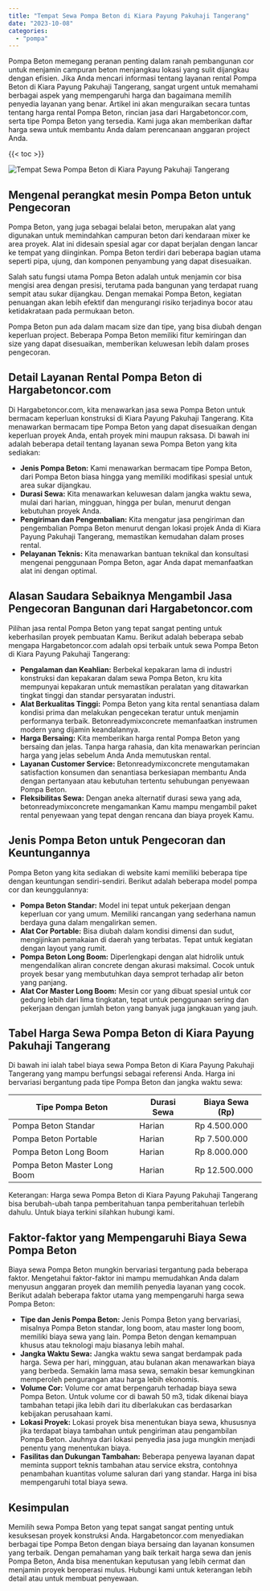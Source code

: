 ```yaml
---
title: "Tempat Sewa Pompa Beton di Kiara Payung Pakuhaji Tangerang"
date: "2023-10-08"
categories: 
  - "pompa"
---
```




Pompa Beton memegang peranan penting dalam ranah pembangunan cor untuk menjamin campuran beton menjangkau lokasi yang sulit dijangkau dengan efisien. Jika Anda mencari informasi tentang layanan rental Pompa Beton di Kiara Payung Pakuhaji Tangerang, sangat urgent untuk memahami berbagai aspek yang mempengaruhi harga dan bagaimana memilih penyedia layanan yang benar. Artikel ini akan menguraikan secara tuntas tentang harga rental Pompa Beton, rincian jasa dari Hargabetoncor.com, serta tipe Pompa Beton yang tersedia. Kami juga akan memberikan daftar harga sewa untuk membantu Anda dalam perencanaan anggaran project Anda.

{{< toc >}}

![Tempat Sewa Pompa Beton di Kiara Payung Pakuhaji Tangerang](https://hargareadymixid.github.io/pompa/concrete-pump%20(10).png)

## Mengenal perangkat mesin Pompa Beton untuk Pengecoran

Pompa Beton, yang juga sebagai belalai beton, merupakan alat yang digunakan untuk memindahkan campuran beton dari kendaraan mixer ke area proyek. Alat ini didesain spesial agar cor dapat berjalan dengan lancar ke tempat yang diinginkan. Pompa Beton terdiri dari beberapa bagian utama seperti pipa, ujung, dan komponen penyambung yang dapat disesuaikan.

Salah satu fungsi utama Pompa Beton adalah untuk menjamin cor bisa mengisi area dengan presisi, terutama pada bangunan yang terdapat ruang sempit atau sukar dijangkau. Dengan memakai Pompa Beton, kegiatan penuangan akan lebih efektif dan mengurangi risiko terjadinya bocor atau ketidakrataan pada permukaan beton.

Pompa Beton pun ada dalam macam size dan tipe, yang bisa diubah dengan keperluan project. Beberapa Pompa Beton memiliki fitur kemiringan dan size yang dapat disesuaikan, memberikan keluwesan lebih dalam proses pengecoran.

## Detail Layanan Rental Pompa Beton di Hargabetoncor.com

Di Hargabetoncor.com, kita menawarkan jasa sewa Pompa Beton untuk bermacam keperluan konstruksi di Kiara Payung Pakuhaji Tangerang. Kita menawarkan bermacam tipe Pompa Beton yang dapat disesuaikan dengan keperluan proyek Anda, entah proyek mini maupun raksasa. Di bawah ini adalah beberapa detail tentang layanan sewa Pompa Beton yang kita sediakan:

- **Jenis Pompa Beton:** Kami menawarkan bermacam tipe Pompa Beton, dari Pompa Beton biasa hingga yang memiliki modifikasi spesial untuk area sukar dijangkau.
- **Durasi Sewa:** Kita menawarkan keluwesan dalam jangka waktu sewa, mulai dari harian, mingguan, hingga per bulan, menurut dengan kebutuhan proyek Anda.
- **Pengiriman dan Pengembalian:** Kita mengatur jasa pengiriman dan pengembalian Pompa Beton menurut dengan lokasi projek Anda di Kiara Payung Pakuhaji Tangerang, memastikan kemudahan dalam proses rental.
- **Pelayanan Teknis:** Kita menawarkan bantuan teknikal dan konsultasi mengenai penggunaan Pompa Beton, agar Anda dapat memanfaatkan alat ini dengan optimal.

## Alasan Saudara Sebaiknya Mengambil Jasa Pengecoran Bangunan dari Hargabetoncor.com

Pilihan jasa rental Pompa Beton yang tepat sangat penting untuk keberhasilan proyek pembuatan Kamu. Berikut adalah beberapa sebab mengapa Hargabetoncor.com adalah opsi terbaik untuk sewa Pompa Beton di Kiara Payung Pakuhaji Tangerang:

- **Pengalaman dan Keahlian:** Berbekal kepakaran lama di industri konstruksi dan kepakaran dalam sewa Pompa Beton, kru kita mempunyai kepakaran untuk memastikan peralatan yang ditawarkan tingkat tinggi dan standar persyaratan industri.
- **Alat Berkualitas Tinggi:** Pompa Beton yang kita rental senantiasa dalam kondisi prima dan melakukan pengecekan teratur untuk menjamin performanya terbaik. Betonreadymixconcrete memanfaatkan instrumen modern yang dijamin keandalannya.
- **Harga Bersaing:** Kita memberikan harga rental Pompa Beton yang bersaing dan jelas. Tanpa harga rahasia, dan kita menawarkan perincian harga yang jelas sebelum Anda Anda memutuskan rental.
- **Layanan Customer Service:** Betonreadymixconcrete mengutamakan satisfaction konsumen dan senantiasa berkesiapan membantu Anda dengan pertanyaan atau kebutuhan tertentu sehubungan penyewaan Pompa Beton.
- **Fleksibilitas Sewa:** Dengan aneka alternatif durasi sewa yang ada, betonreadymixconcrete mengamankan Kamu mampu mengambil paket rental penyewaan yang tepat dengan rencana dan biaya proyek Kamu.

## Jenis Pompa Beton untuk Pengecoran dan Keuntungannya

Pompa Beton yang kita sediakan di website kami memiliki beberapa tipe dengan keuntungan sendiri-sendiri. Berikut adalah beberapa model pompa cor dan keunggulannya:

- **Pompa Beton Standar:** Model ini tepat untuk pekerjaan dengan keperluan cor yang umum. Memiliki rancangan yang sederhana namun berdaya guna dalam mengalirkan semen.
- **Alat Cor Portable:** Bisa diubah dalam kondisi dimensi dan sudut, mengijinkan pemakaian di daerah yang terbatas. Tepat untuk kegiatan dengan layout yang rumit.
- **Pompa Beton Long Boom:** Diperlengkapi dengan alat hidrolik untuk mengendalikan aliran concrete dengan akurasi maksimal. Cocok untuk proyek besar yang membutuhkan daya semprot terhadap alir beton yang panjang.
- **Alat Cor Master Long Boom:** Mesin cor yang dibuat spesial untuk cor gedung lebih dari lima tingkatan, tepat untuk penggunaan sering dan pekerjaan dengan jumlah beton yang banyak juga jangkauan yang jauh.

## Tabel Harga Sewa Pompa Beton di Kiara Payung Pakuhaji Tangerang

Di bawah ini ialah tabel biaya sewa Pompa Beton di Kiara Payung Pakuhaji Tangerang yang mampu berfungsi sebagai referensi Anda. Harga ini bervariasi bergantung pada tipe Pompa Beton dan jangka waktu sewa:

| Tipe Pompa Beton | Durasi Sewa | Biaya Sewa (Rp) |
| --- | --- | --- |
| Pompa Beton Standar | Harian | Rp 4.500.000 |
| Pompa Beton Portable | Harian | Rp 7.500.000 |
| Pompa Beton Long Boom | Harian | Rp 8.000.000 |
| Pompa Beton Master Long Boom | Harian | Rp 12.500.000 |

Keterangan: Harga sewa Pompa Beton di Kiara Payung Pakuhaji Tangerang bisa berubah-ubah tanpa pemberitahuan tanpa pemberitahuan terlebih dahulu. Untuk biaya terkini silahkan hubungi kami.

## Faktor-faktor yang Mempengaruhi Biaya Sewa Pompa Beton

Biaya sewa Pompa Beton mungkin bervariasi tergantung pada beberapa faktor. Mengetahui faktor-faktor ini mampu memudahkan Anda dalam menyusun anggaran proyek dan memilih penyedia layanan yang cocok. Berikut adalah beberapa faktor utama yang mempengaruhi harga sewa Pompa Beton:

- **Tipe dan Jenis Pompa Beton:** Jenis Pompa Beton yang bervariasi, misalnya Pompa Beton standar, long boom, atau master long boom, memiliki biaya sewa yang lain. Pompa Beton dengan kemampuan khusus atau teknologi maju biasanya lebih mahal.
- **Jangka Waktu Sewa:** Jangka waktu sewa sangat berdampak pada harga. Sewa per hari, mingguan, atau bulanan akan menawarkan biaya yang berbeda. Semakin lama masa sewa, semakin besar kemungkinan memperoleh pengurangan atau harga lebih ekonomis.
- **Volume Cor:** Volume cor amat berpengaruh terhadap biaya sewa Pompa Beton. Untuk volume cor di bawah 50 m3, tidak dikenai biaya tambahan tetapi jika lebih dari itu diberlakukan cas berdasarkan kebijakan perusahaan kami.
- **Lokasi Proyek:** Lokasi proyek bisa menentukan biaya sewa, khususnya jika terdapat biaya tambahan untuk pengiriman atau pengambilan Pompa Beton. Jauhnya dari lokasi penyedia jasa juga mungkin menjadi penentu yang menentukan biaya.
- **Fasilitas dan Dukungan Tambahan:** Beberapa penyewa layanan dapat meminta support teknis tambahan atau service ekstra, contohnya penambahan kuantitas volume saluran dari yang standar. Harga ini bisa mempengaruhi total biaya sewa.

## Kesimpulan

Memilih sewa Pompa Beton yang tepat sangat sangat penting untuk kesuksesan proyek konstruksi Anda. Hargabetoncor.com menyediakan berbagai tipe Pompa Beton dengan biaya bersaing dan layanan konsumen yang terbaik. Dengan pemahaman yang baik terkait harga sewa dan jenis Pompa Beton, Anda bisa menentukan keputusan yang lebih cermat dan menjamin proyek beroperasi mulus. Hubungi kami untuk keterangan lebih detail atau untuk membuat penyewaan.
